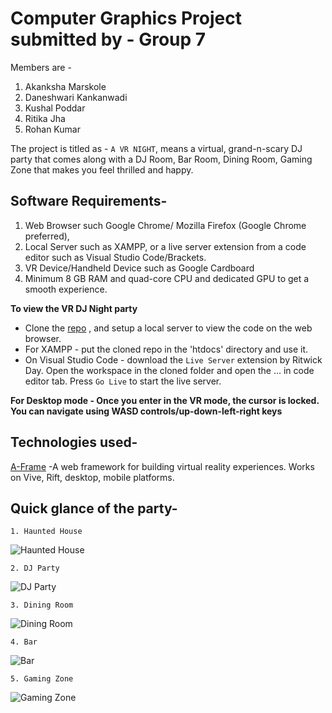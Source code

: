 # Computer Graphics Project submitted by - Group 7
Members are - 
1. Akanksha Marskole
2.  Daneshwari Kankanwadi
3. Kushal Poddar
4. Ritika Jha
5. Rohan Kumar

The project is titled as - `A VR NIGHT`, means a virtual, grand-n-scary DJ party that comes along with a DJ Room, Bar Room, Dining Room, Gaming Zone that makes you feel thrilled and happy.

## Software Requirements- 
1. Web Browser such Google Chrome/ Mozilla Firefox (Google Chrome preferred), 
2. Local Server such as XAMPP, or a live server extension from a code editor such as Visual Studio Code/Brackets.
3. VR Device/Handheld Device such as Google Cardboard
4. Minimum 8 GB RAM and quad-core CPU and dedicated GPU to get a smooth experience.

**To view the VR DJ Night party**
- Clone the [repo](repo-URL) , and setup a local server to view the code on the web browser.
- For XAMPP - put the cloned repo in the 'htdocs' directory and use it.
- On Visual Studio Code - download the `Live Server` extension by Ritwick Day. Open the workspace in the cloned folder and open the ... in code editor tab. Press `Go Live` to start the live server.

**For Desktop mode - Once you enter in the VR mode, the cursor is locked. You can navigate using WASD controls/up-down-left-right keys**

## Technologies used- 
[A-Frame](https://aframe.io/) -A web framework for building virtual reality experiences. Works on Vive, Rift, desktop, mobile platforms.

## Quick glance of the party-

    1. Haunted House
![Haunted House](https://github.com/ritikajha/EN455_Spring2021_CG/tree/main/Group_7/gifs/home_gif.gif?raw=true)

    2. DJ Party
![DJ Party](https://github.com/ritikajha/EN455_Spring2021_CG/tree/main/Group_7/gifs/dj_gif.gif?raw=true)

    3. Dining Room
![Dining Room](https://github.com/ritikajha/EN455_Spring2021_CG/tree/main/Group_7/gifs/dining_gif.gif?raw=true)

    4. Bar
![Bar](https://github.com/ritikajha/EN455_Spring2021_CG/tree/main/Group_7/gifs/bar_gif.gif?raw=true)

    5. Gaming Zone
![Gaming Zone](https://github.com/ritikajha/EN455_Spring2021_CG/tree/main/Group_7/gifs/game_gif.gif?raw=true)
